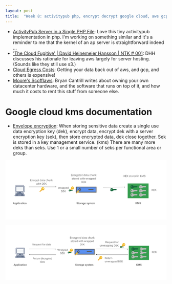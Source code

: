 ```yaml
---
layout: post
title:  "Week 8: activitypub php, encrypt decrypt google cloud, aws gcp cost, dhh 37signals, bryan cantrill oxide"
---
```


* [ActivityPub Server in a Single PHP File](https://shkspr.mobi/blog/2024/02/activitypub-server-in-a-single-file/): Love this tiny activitypub implementation in php. I'm working on something similar and it's a reminder to me that the kernel of an ap server is straightforward indeed ...
* ['The Cloud Fugitive' | David Heinemeier Hansson | NTK # 001](https://www.youtube.com/watch?v=a30vFpSaoZg): DHH discusses his rationale for leaving aws largely for server hosting. (Sounds like they still use s3.)
* [Cloud Egress Costs](https://getdeploying.com/reference/data-egress?ck_subscriber_id=512840947): Getting your data back out of aws, and gcp, and others is expensive!
* [Moore's Scofflaws](https://oxide.computer/blog/moores-scofflaws): Bryan Cantrill writes about owning your own datacenter hardware, and the software that runs on top of it, and how much it costs to rent this stuff from someone else. 

# Google cloud kms documentation

* [Envelope encryption](https://cloud.google.com/kms/docs/envelope-encryption): When storing sensitive data create a single use data encryption key (dek), encrypt data, encrypt dek with a server encryption key (sek), then store encrypted data, dek close together. Sek is stored in a key management service. (kms) There are many more deks than seks. Use 1 or a small number of seks per functional area or group.

![Encrypt data](/assets/2024/encrypt_data.png)

![Decrypt data](/assets/2024/decrypt_data.png)